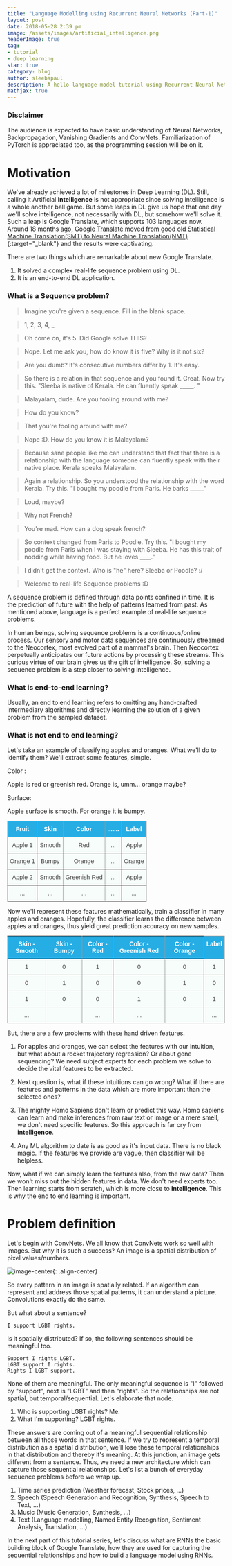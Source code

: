 ```yaml
---
title: "Language Modelling using Recurrent Neural Networks (Part-1)"
layout: post
date: 2018-05-28 2:39 pm
image: /assets/images/artificial_intelligence.png
headerImage: true
tag:
- tutorial
- deep learning
star: true
category: blog
author: sleebapaul
description: A hello language model tutorial using Recurrent Neural Networks
mathjax: true
---
```


### Disclaimer
The audience is expected to have basic understanding of Neural Networks, Backpropagation, Vanishing Gradients and ConvNets. Familiarization of PyTorch is appreciated too, as the programming session will be on it.


# Motivation 

We've already achieved a lot of milestones in Deep Learning (DL). Still, calling it Artificial **Intelligence** is not appropriate since solving intelligence is a whole another ball game. But some leaps in DL give us hope that one day we'll solve intelligence, not necessarily with DL, but somehow we'll solve it. Such a leap is Google Translate, which supports 103 languages now. Around 18 months ago, [Google Translate moved from good old Statistical Machine Translation(SMT) to Neural Machine Translation(NMT)](https://ai.google/research/pubs/pub45610){:target="_blank"} and the results were captivating. 

There are two things which are remarkable about new Google Translate.

1. It solved a complex real-life sequence problem using DL.
2. It is an end-to-end DL application. 

### What is a Sequence problem? 

> Imagine you're given a sequence. Fill in the blank space. 

> 1, 2, 3, 4, _ 

> Oh come on, it's 5. Did Google solve THIS? 

> Nope. Let me ask you, how do know it is five? Why is it not six? 

> Are you dumb? It's consecutive numbers differ by 1. It's easy. 

> So there is a relation in that sequence and you found it. Great. Now try this. "Sleeba is native of Kerala. He can fluently speak _____. "

> Malayalam, dude. Are you fooling around with me? 

> How do you know? 

> That you're fooling around with me? 

> Nope :D.  How do you know it is Malayalam?

> Because sane people like me can understand that fact that there is a relationship with the language someone can fluently speak with their native place. Kerala speaks Malayalam. 

>Again a relationship. So you understood the relationship with the word Kerala.  Try this. 
"I bought my poodle from Paris. He barks _____"

>Loud, maybe? 

>Why not French? 

>You're mad. How can a dog speak french?

>So context changed from Paris to Poodle.  Try this.
 "I bought my poodle from Paris when I was staying with Sleeba. He has this trait of nodding while having food.  But he loves ____."

>I didn't get the context. Who is "he" here? Sleeba or Poodle? :/ 

>Welcome to real-life Sequence problems :D 

A sequence problem is defined through data points confined in time. It is the prediction of future with the help of patterns learned from past. As mentioned above, language is a perfect example of real-life sequence problems. 

In human beings, solving sequence problems is a continuous/online process.  Our sensory and motor data sequences are continuously streamed to the Neocortex,  most evolved part of a mammal's brain. Then Neocortex perpetually anticipates our future actions by processing these streams. This curious virtue of our brain gives us the gift of intelligence. So, solving a sequence problem is a step closer to solving intelligence. 

### What is end-to-end learning?

Usually, an end to end learning refers to omitting any hand-crafted intermediary algorithms and directly learning the solution of a given problem from the sampled dataset. 

### What is not end to end learning? 

Let's take an example of classifying apples and oranges. What we'll do to identify them? We'll extract some features, simple. 

Color : 

Apple is red or greenish red. Orange is, umm... orange maybe? 

Surface:

Apple surface is smooth. For orange it is bumpy. 

<style type="text/css">
.tg  {border-collapse:collapse;border-spacing:0;border-color:#999;}
.tg td{font-family:Arial, sans-serif;font-size:14px;padding:10px 5px;border-style:solid;border-width:1px;overflow:hidden;word-break:normal;border-color:#999;color:#444;background-color:#F7FDFA;}
.tg th{font-family:Arial, sans-serif;font-size:14px;font-weight:normal;padding:10px 5px;border-style:solid;border-width:1px;overflow:hidden;word-break:normal;border-color:#999;color:#fff;background-color:#26ADE4;}
.tg .tg-88nc{font-weight:bold;border-color:inherit;text-align:center}
.tg .tg-c3ow{border-color:inherit;text-align:center;vertical-align:top}
.tg .tg-7btt{font-weight:bold;border-color:inherit;text-align:center;vertical-align:top}
</style>
<table class="tg" style="margin: 0px auto;">
  <tr>
    <th class="tg-88nc">Fruit</th>
    <th class="tg-7btt">Skin</th>
    <th class="tg-88nc">Color</th>
    <th class="tg-88nc">.......</th>
    <th class="tg-7btt">Label</th>
  </tr>
  <tr>
    <td class="tg-c3ow">Apple 1</td>
    <td class="tg-c3ow">Smooth</td>
    <td class="tg-c3ow">Red</td>
    <td class="tg-c3ow">...</td>
    <td class="tg-c3ow">Apple</td>
  </tr>
  <tr>
    <td class="tg-c3ow">Orange 1</td>
    <td class="tg-c3ow">Bumpy</td>
    <td class="tg-c3ow">Orange</td>
    <td class="tg-c3ow">...</td>
    <td class="tg-c3ow">Orange</td>
  </tr>
  <tr>
    <td class="tg-c3ow">Apple 2</td>
    <td class="tg-c3ow">Smooth</td>
    <td class="tg-c3ow">Greenish Red</td>
    <td class="tg-c3ow">...</td>
    <td class="tg-c3ow">Apple</td>
  </tr>
  <tr>
    <td class="tg-c3ow">...</td>
    <td class="tg-c3ow">...</td>
    <td class="tg-c3ow">...</td>
    <td class="tg-c3ow">...</td>
    <td class="tg-c3ow">...</td>
  </tr>
</table>

Now we'll represent these features mathematically, train a classifier in many apples and oranges. Hopefully, the classifier learns the difference between apples and oranges, thus yield great prediction accuracy on new samples. 

<style type="text/css">
.tg  {border-collapse:collapse;border-spacing:0;border-color:#999;}
.tg td{font-family:Arial, sans-serif;font-size:14px;padding:10px 5px;border-style:solid;border-width:1px;overflow:hidden;word-break:normal;border-color:#999;color:#444;background-color:#F7FDFA;}
.tg th{font-family:Arial, sans-serif;font-size:14px;font-weight:normal;padding:10px 5px;border-style:solid;border-width:1px;overflow:hidden;word-break:normal;border-color:#999;color:#fff;background-color:#26ADE4;}
.tg .tg-88nc{font-weight:bold;border-color:inherit;text-align:center}
.tg .tg-baqh{text-align:center;vertical-align:top}
.tg .tg-7btt{font-weight:bold;border-color:inherit;text-align:center;vertical-align:top}
.tg .tg-amwm{font-weight:bold;text-align:center;vertical-align:top}
</style>
<table class="tg" style="margin: 0px auto;">
  <tr>
    <th class="tg-88nc">Skin - Smooth</th>
    <th class="tg-7btt">Skin - Bumpy</th>
    <th class="tg-88nc">Color - Red</th>
    <th class="tg-88nc">Color - Greenish Red</th>
    <th class="tg-7btt">Color - Orange</th>
    <th class="tg-amwm">Label</th>
  </tr>
  <tr>
    <td class="tg-baqh">1</td>
    <td class="tg-baqh">0</td>
    <td class="tg-baqh">1</td>
    <td class="tg-baqh">0</td>
    <td class="tg-baqh">0</td>
    <td class="tg-baqh">1</td>
  </tr>
  <tr>
    <td class="tg-baqh">0</td>
    <td class="tg-baqh">1</td>
    <td class="tg-baqh">0</td>
    <td class="tg-baqh">0</td>
    <td class="tg-baqh">1</td>
    <td class="tg-baqh">0</td>
  </tr>
  <tr>
    <td class="tg-baqh">1</td>
    <td class="tg-baqh">0</td>
    <td class="tg-baqh">0</td>
    <td class="tg-baqh">1</td>
    <td class="tg-baqh">0</td>
    <td class="tg-baqh">1</td>
  </tr>
  <tr>
    <td class="tg-baqh">...</td>
    <td class="tg-baqh"></td>
    <td class="tg-baqh">...</td>
    <td class="tg-baqh">...</td>
    <td class="tg-baqh"></td>
    <td class="tg-baqh">...</td>
  </tr>
</table>


But, there are a few problems with these hand driven features. 

1. For apples and oranges, we can select the features with our intuition, but what about a rocket trajectory regression? Or about gene sequencing? We need subject experts for each problem we solve to decide the vital features to be extracted.

2. Next question is, what if these intuitions can go wrong? What if there are features and patterns in the data which are more important than the selected ones? 

3. The mighty Homo Sapiens don't learn or predict this way. Homo sapiens can learn and make inferences from raw text or image or a mere smell, we don't need specific features. So this approach is far cry from **intelligence**. 

4. Any ML algorithm to date is as good as it's input data. There is no black magic. If the features we provide are vague, then classifier will be helpless.

Now, what if we can simply learn the features also, from the raw data? Then we won't miss out the hidden features in data. We don't need experts too. Then learning starts from scratch, which is more close to **intelligence**. This is why the end to end learning is important. 

# Problem definition

Let's begin with ConvNets. We all know that ConvNets work so well with images. But why it is such a success? An image is a spatial distribution of pixel values/numbers. 

![image-center](/assets/rnn_gospel/lincoln_pixel_values.png){: .align-center}

So every pattern in an image is spatially related. If an algorithm can represent and address those spatial patterns, it can understand a picture.  Convolutions exactly do the same. 

But what about a sentence? 

```
I support LGBT rights.
```

Is it spatially distributed? If so, the following sentences should be meaningful too. 

```
Support I rights LGBT.
LGBT support I rights.
Rights I LGBT support. 
```

None of them are meaningful. The only meaningful sequence is "I" followed by "support", next is "LGBT" and then "rights".  So the relationships are not spatial, but temporal/sequential.  Let's elaborate that node. 

1. Who is supporting LGBT rights? Me. 
2. What I'm supporting? LGBT rights. 

These answers are coming out of a meaningful sequential relationship between all those words in that sentence. If we try to represent a temporal distribution as a spatial distribution, we'll lose these temporal relationships in that distribution and thereby it's meaning. At this junction, an image gets different from a sentence. Thus, we need a new architecture which can capture those sequential relationships. Let's list a bunch of everyday sequence problems before we wrap up. 

1. Time series prediction (Weather forecast, Stock prices, ...)
2. Speech (Speech Generation and Recognition, Synthesis,  Speech to Text, ...)
3. Music (Music Generation, Synthesis, ...)
4. Text (Language modelling, Named Entity Recognition, Sentiment Analysis, Translation, ...)

In the next part of this tutorial series, let's discuss what are RNNs the basic building block of Google Translate, how they are used for capturing the sequential relationships and how to build a language model using RNNs.